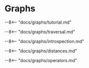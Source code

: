 # Graphs

--8<-- "docs/graphs/tutorial.md"

--8<-- "docs/graphs/traversal.md"

--8<-- "docs/graphs/introspection.md"

--8<-- "docs/graphs/distances.md"

--8<-- "docs/graphs/operators.md"